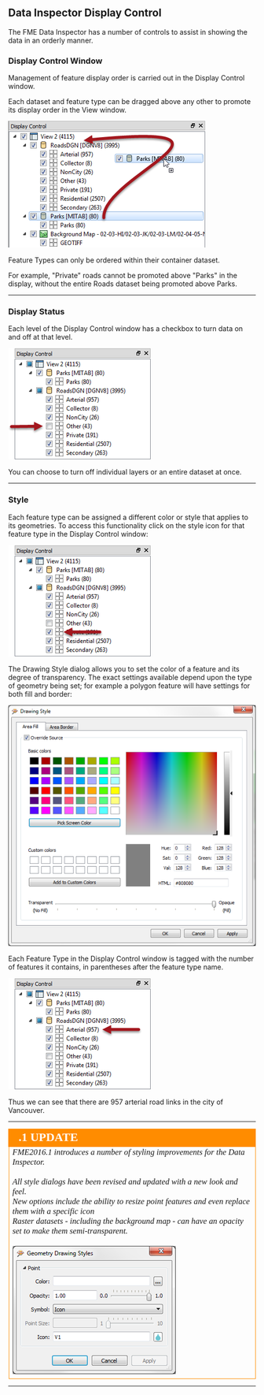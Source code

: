 ## Data Inspector Display Control ##

The FME Data Inspector has a number of controls to assist in showing the data in an orderly manner.

 
### Display Control Window ###
Management of feature display order is carried out in the Display Control window.

Each dataset and feature type can be dragged above any other to promote its display order in the View window.

![](./Images/Img1.36.DIDisplayControl.png)

Feature Types can only be ordered within their container dataset.

For example, "Private" roads cannot be promoted above "Parks" in the display, without the entire Roads dataset being promoted above Parks.

---

### Display Status ###
Each level of the Display Control window has a checkbox to turn data on and off at that level.

![](./Images/Img1.37.DIDisplayStatus.png)

You can choose to turn off individual layers or an entire dataset at once.

---

### Style ###

Each feature type can be assigned a different color or style that applies to its geometries. To access this functionality click on the style icon for that feature type in the Display Control window:

![](./Images/Img1.38.DIStyle1.png)

The Drawing Style dialog allows you to set the color of a feature and its degree of transparency. The exact settings available depend upon the type of geometry being set; for example a polygon feature will have settings for both fill and border:

![](./Images/Img1.39.DIStyle2.png)

Each Feature Type in the Display Control window is tagged with the number of features it contains, in parentheses after the feature type name.
 

![](./Images/Img1.40.DINumFeatures.png)
 
Thus we can see that there are 957 arterial road links in the city of Vancouver.

---

<!--Updated Section--> 

<table style="border-spacing: 0px">
<tr>
<td style="vertical-align:middle;background-color:darkorange;border: 2px solid darkorange">
<i class="fa fa-bolt fa-lg fa-pull-left fa-fw" style="color:white;padding-right: 12px;vertical-align:text-top"></i>
<span style="color:white;font-size:x-large;font-weight: bold;font-family:serif">.1 UPDATE</span>
</td>
</tr>

<tr>
<td style="border: 1px solid darkorange">
<span style="font-family:serif; font-style:italic; font-size:larger">
FME2016.1 introduces a number of styling improvements for the Data Inspector.
<br><br>All style dialogs have been revised and updated with a new look and feel.
<br>New options include the ability to resize point features and even replace them with a specific icon
<br>Raster datasets - including the background map - can have an opacity set to make them semi-transparent.
<br><br><img src="./Images/Img1.70.Dot1.NewDIStyleDialog.png">
</span>
</td>
</tr>
</table>

---
 
